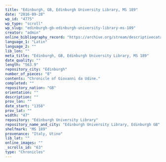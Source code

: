 ```yaml
---
title: "Edinburgh, GB, Edinburgh University Library, MS 189"
date: "2016-09-28"
wp_id: "4775"
wp_type: "scroll"
wp_slug: "edinburgh-gb-edinburgh-university-library-ms-189"
creator: "admin"
online_bibliography_record: "https://archive.org/stream/descriptivecatal00edinuoft#page/316/mode/2up"
language_1: "Latin"
language_2: ""
lib_lon: ""
meta_title: "Edinburgh, GB, Edinburgh University Library, MS 189"
date_quality: ""
length: "563.9"
repository_city: "Edinburgh"
number_of_pieces: "8"
contents: "Chronicle of Giovanni da Udine."
completed: ""
repository_nation: "GB"
orientation: ""
description: ""
prov_lon: ""
date_start: "1358"
prov_lat: ""
width: "47"
repository: "Edinburgh University Library"
repository_name_and_city: "Edinburgh University Library, Edinburgh GB"
shelfmark: "MS 189"
provenance: "Italy, Utino"
lib_lat: ""
online_images: ""
_scrolls_id: "63"
type: "Chronicles"
---
```



